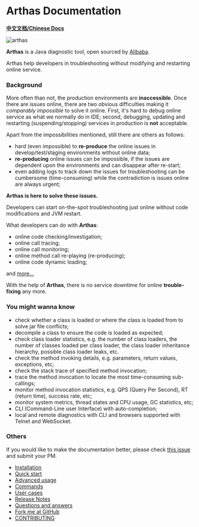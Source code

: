 Arthas Documentation
===

**[中文文档/Chinese Docs](https://alibaba.github.io/arthas/)**

![arthas](arthas.png)

**Arthas** is a Java diagnostic tool, open sourced by [Alibaba](https://github.com/alibaba).

Arthas help developers in troubleshooting without modifying and restarting online service.

### Background

More often than not, the production environments are **inaccessible**. Once there are issues online, there are two obvious difficulties making it *comparably impossible* to solve it online. First, it's hard to debug online service as what we normally do in IDE; second, debugging, updating and restarting (suspending/stopping) services in production is **not** acceptable. 

Apart from the impossibilities mentioned, still there are others as follows: 

- hard (even impossible) to **re-produce** the online issues in develop/test/staging environments without online data; 
- **re-producing** online issues can be impossible, if the issues are dependent upon the environments and can disappear after re-start;
- even adding logs to track down the issues for troubleshooting can be cumbersome (time-consuming) while the contradiction is issues online are always urgent;

**Arthas is here to solve these issues.**

Developers can start on-the-spot troubleshooting just online without code modifications and JVM restart. 

What developers can do with **Arthas**:

- online code checking/investigation;
- online call tracing;
- online call monitoring;
- online method call re-playing (re-producing);
- online code dynamic loading;

and [more...](commands.md)

With the help of **Arthas**, there is no service downtime for online **trouble-fixing** any more.

### You might wanna know

* check whether a class is loaded or where the class is loaded from to solve jar file conflicts;
* decompile a class to ensure the code is loaded as expected;
* check class loader statistics, e.g. the number of class loaders, the number of classes loaded per class loader, the class loader inheritance hierarchy, possible class loader leaks, etc.
* check the method invoking details, e.g. parameters, return values, exceptions, etc;
* check the stack trace of specified method invocation;
* trace the method invocation to locate the most time-consuming sub-callings;
* monitor method invocation statistics, e.g. QPS (Query Per Second), RT (return time), success rate, etc;
* monitor system metrics, thread states and CPU usage, GC statistics, etc;
* CLI (Command-Line user Interface) with auto-completion;
* local and remote diagnostics with CLI and browsers supported with Telnet and WebSocket.


### Others

If you would like to make the documentation better, please check [this issue](https://github.com/alibaba/arthas/issues/51) and submit your PM.

* [Installation](install-detail.md)
* [Quick start](quick-start.md)
* [Advanced usage](advanced-use.md)
* [Commands](commands.md)
* [User cases](https://github.com/alibaba/arthas/issues?q=label%3Auser-case)
* [Release Notes](release-notes.md)
* [Questions and answers](https://github.com/alibaba/arthas/issues?q=label%3Aquestion-answered)
* [Fork me at GitHub](https://github.com/alibaba/arthas)
* [CONTRIBUTING](https://github.com/alibaba/arthas/blob/master/CONTRIBUTING.md)
